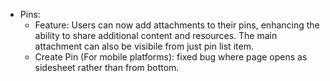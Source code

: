 - Pins:
  - Feature: Users can now add attachments to their pins, enhancing the ability to share additional content and resources. The main attachment can also be visibile from just pin list item.
  - Create Pin (For mobile platforms): fixed bug where page opens as sidesheet rather than from bottom.
